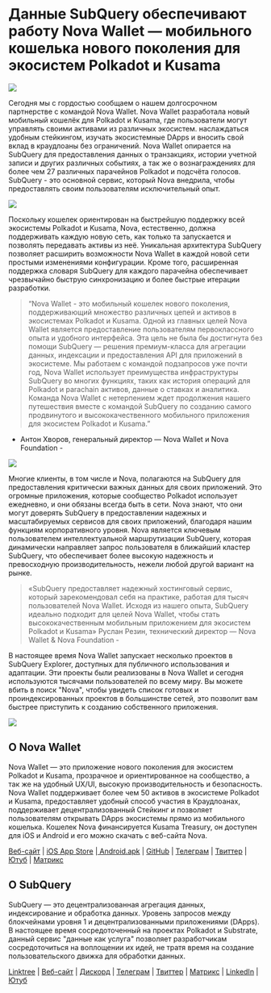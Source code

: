 # Данные SubQuery обеспечивают работу Nova Wallet — мобильного кошелька нового поколения для экосистем Polkadot и Kusama

![](https://miro.medium.com/max/1400/1*0HRq9OTOIIvv3Hfz9hE23A.jpeg)

Сегодня мы с гордостью сообщаем о нашем долгосрочном партнерстве с командой Nova Wallet. Nova Wallet разработала новый мобильный кошелёк для Polkadot и Kusama, где пользователи могут управлять своими активами из различных экосистем. наслаждаться удобным стейкингом, изучать экосистемные DApps и вносить свой вклад в краудлоаны без ограничений. Nova Wallet опирается на SubQuery для предоставления данных о транзакциях, истории учетной записи и других различных событиях, а так же о вознаграждениях для более чем 27 различных парачейнов Polkadot и подсчёта голосов. SubQuery - это основной сервис, который Nova внедрила, чтобы предоставлять своим пользователям исключительный опыт.

![](https://miro.medium.com/max/1200/1*5JlnAgpO79q3ayc4oAHD6g.gif)

Поскольку кошелек ориентирован на быстрейшую поддержку всей экосистемы Polkadot и Kusama, Nova, естественно, должна поддерживать каждую новую сеть, как только та запускается и позволять передавать активы из неё. Уникальная архитектура SubQuery позволяет расширить возможности Nova Wallet в каждой новой сети простыми изменениями конфигурации.  Кроме того, расширенная поддержка словаря SubQuery для каждого парачейна обеспечивает чрезвычайно быструю синхронизацию и более быстрые итерации разработки.
> “Nova Wallet - это мобильный кошелек нового поколения, поддерживающий множество различных цепей и активов в экосистемах Polkadot и Kusama. Одной из главных целей Nova Wallet является предоставление пользователям первоклассного опыта и удобного интерфейса. Эта цель не была бы достигнута без помощи SubQuery — решения премиум-класса для агрегации данных, индексации и предоставления API для приложений в экосистеме. Мы работаем с командой подзапросов уже почти год, Nova Wallet использует преимущества инфраструктуры SubQuery во многих функциях, таких как история операций для Polkadot и parachain активов, данные о ставках и аналитика. Команда Nova Wallet с нетерпением ждет продолжения нашего путешествия вместе с командой SubQuery по созданию самого продвинутого и высококачественного мобильного приложения для экосистем Polkadot и Kusama.”

- Антон Хворов, генеральный директор — Nova Wallet и Nova Foundation -


![](https://miro.medium.com/max/1400/1*cq6Yyz2LTRul_5TUd9CeqA.png)



Многие клиенты, в том числе и Nova, полагаются на SubQuery для предоставления критически важных данных для своих приложений. Это огромные приложения, которые сообщество Polkadot использует ежедневно, и они обязаны всегда быть в сети. Nova знают, что они могут доверять SubQuery в предоставлении надежных и масштабируемых сервисов для своих приложений, благодаря нашим функциям корпоративного уровня. Nova является ключевым пользователем интеллектуальной маршрутизации SubQuery, которая динамически направляет запрос пользователя в ближайший кластер SubQuery, что обеспечивает более высокую надежность и превосходную производительность, нежели любой другой вариант на рынке.
> «SubQuery предоставляет надежный хостинговый сервис, который зарекомендовал себя на практике, работая для тысяч пользователей Nova Wallet. Исходя из нашего опыта, SubQuery идеально подходит для целей Nova Wallet, чтобы стать высококачественным мобильным приложением для экосистем Polkadot и Kusama» Руслан Резин, технический директор — Nova Wallet & Nova Foundation -

В настоящее время Nova Wallet запускает несколько проектов в SubQuery Explorer, доступных для публичного использования и адаптации. Эти проекты были реализованы в Nova Wallet и сегодня используются тысячами пользователей по всему миру. Вы можете вбить в поиск "Nova", чтобы увидеть список готовых и проиндексированных проектов в большинстве сетей, это позволит вам быстрее приступить к созданию собственного приложения.

![](https://miro.medium.com/max/1400/1*8eX2c8rcICZtsJPqcoYJUw.png)

## О Nova Wallet

Nova Wallet — это приложение нового поколения для экосистем Polkadot и Kusama, прозрачное и ориентированное на сообщество, а так же на удобный UX/UI, высокую производительность и безопасность. Nova Wallet поддерживает более чем 50 активов в экосистеме Polkadot и Kusama, предоставляет удобный способ участия в Краудлоанах, поддерживает децентрализованный Стейкинг и позволяет пользователям открывать DApps экосистемы прямо из мобильного кошелька. Кошелек Nova финансируется Kusama Treasury, он доступен для iOS и Android и его можно скачать с веб-сайта Nova.

[Веб-сайт](https://novawallet.io/) | [iOS App Store](https://novawallet.io/) |[ Android.apk](https://github.com/nova-wallet/nova-wallet-android-releases/releases) |  [GitHub](https://github.com/nova-wallet/)  |  [Телеграм](https://t.me/novawallet)  |  [Твиттер](https://twitter.com/NovaWalletApp) |  [Ютуб](https://www.youtube.com/channel/UChoQr3YPETJKKVvhQ0AfV6A) | [Матрикс](https://matrix.to/#/#nova-wallet:matrix.org)

## О SubQuery

SubQuery — это децентрализованная агрегация данных, индексирование и обработка данных. Уровень запросов между блокчейнами уровня 1 и децентрализованными приложениями (DApps). В настоящее время сосредоточенный на проектах Polkadot и Substrate, данный сервис "данные как услуга" позволяет разработчикам сосредоточиться на воплощении их идей, не тратя время на создание пользовательского движка для обработки данных.

[Linktree](https://linktr.ee/subquerynetwork) | [Веб-сайт](https://subquery.network/) | [Дискорд](https://discord.com/invite/78zg8aBSMG) | [Телеграм](https://t.me/subquerynetwork) | [Твиттер](https://twitter.com/subquerynetwork) | [Матрикс](https://matrix.to/#/#subquery:matrix.org) | [LinkedIn](https://www.linkedin.com/company/subquery) | [Ютуб](https://www.youtube.com/channel/UCi1a6NUUjegcLHDFLr7CqLw)
